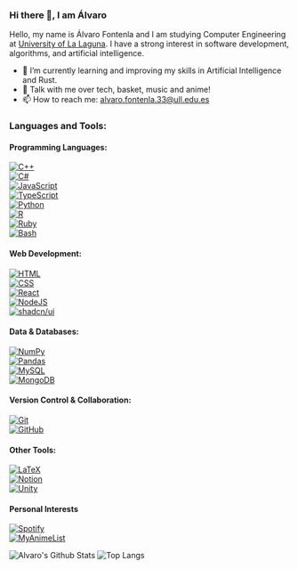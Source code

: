 ### Hi there 👋, I am Álvaro

Hello, my name is Álvaro Fontenla and I am studying Computer Engineering at [University of La Laguna](https://www.ull.es). I have a strong interest in software development, algorithms, and artificial intelligence.

- 🔭 I’m currently learning and improving my skills in Artificial Intelligence and Rust.
- 💬 Talk with me over tech, basket, music and anime!
- 📫 How to reach me: alvaro.fontenla.33@ull.edu.es

### **Languages and Tools:**

#### **Programming Languages:**
[![C++](https://img.shields.io/badge/C++-%2300599C.svg?logo=c%2B%2B&logoColor=white)](https://en.wikipedia.org/wiki/C%2B%2B)  
[![C#](https://custom-icon-badges.demolab.com/badge/C%23-%23239120.svg?logo=cshrp&logoColor=white)](https://dotnet.microsoft.com/en-us/languages/csharp)  
[![JavaScript](https://img.shields.io/badge/JavaScript-F7DF1E?logo=javascript&logoColor=000)](https://developer.mozilla.org/en-US/docs/Web/JavaScript)  
[![TypeScript](https://img.shields.io/badge/TypeScript-3178C6?logo=typescript&logoColor=fff)](https://www.typescriptlang.org)  
[![Python](https://img.shields.io/badge/Python-3776AB?logo=python&logoColor=fff)](https://www.python.org)  
[![R](https://img.shields.io/badge/R-%23276DC3.svg?logo=r&logoColor=white)](https://www.r-project.org)  
[![Ruby](https://img.shields.io/badge/Ruby-%23CC342D.svg?&logo=ruby&logoColor=white)](https://www.ruby-lang.org/en/)<br>
[![Bash](https://img.shields.io/badge/Bash-4EAA25?logo=gnubash&logoColor=fff)](https://en.wikipedia.org/wiki/Bash_(Unix_shell))

#### **Web Development:**
[![HTML](https://img.shields.io/badge/HTML-%23E34F26.svg?logo=html5&logoColor=white)](https://developer.mozilla.org/en-US/docs/Web/HTML)  
[![CSS](https://img.shields.io/badge/CSS-1572B6?logo=css3&logoColor=fff)](https://developer.mozilla.org/en-US/docs/Web/CSS)  
[![React](https://img.shields.io/badge/React-%2320232a.svg?logo=react&logoColor=%2361DAFB)](https://react.dev)  
[![NodeJS](https://img.shields.io/badge/Node.js-6DA55F?logo=node.js&logoColor=white)](https://nodejs.org/en)  
[![shadcn/ui](https://img.shields.io/badge/shadcn%2Fui-000?logo=shadcnui&logoColor=fff)](https://ui.shadcn.com)

#### **Data & Databases:**
[![NumPy](https://img.shields.io/badge/NumPy-4DABCF?logo=numpy&logoColor=fff)](https://numpy.org)  
[![Pandas](https://img.shields.io/badge/Pandas-150458?logo=pandas&logoColor=fff)](https://pandas.pydata.org)  
[![MySQL](https://img.shields.io/badge/MySQL-4479A1?logo=mysql&logoColor=fff)](https://www.mysql.com)  
[![MongoDB](https://img.shields.io/badge/MongoDB-%234ea94b.svg?logo=mongodb&logoColor=white)](https://www.mongodb.com)

#### **Version Control & Collaboration:**
[![Git](https://img.shields.io/badge/Git-F05032?logo=git&logoColor=fff)](https://git-scm.com)  
[![GitHub](https://img.shields.io/badge/GitHub-%23121011.svg?logo=github&logoColor=white)](https://github.com/Alvaro2560)

#### **Other Tools:**
[![LaTeX](https://img.shields.io/badge/-LATEX-black?logo=latex&style=social)](https://en.wikipedia.org/wiki/LaTeX)  
[![Notion](https://img.shields.io/badge/Notion-000?logo=notion&logoColor=fff)](https://www.notion.com)  
[![Unity](https://img.shields.io/badge/Unity-%23000000.svg?logo=unity&logoColor=white)](https://unity.com)

#### **Personal Interests**
[![Spotify](https://img.shields.io/badge/Spotify-1ED760?logo=spotify&logoColor=white)](https://open.spotify.com/user/c5gxr4xq2fztylse5rzzl73dc?si=ebadf3edc1584d62)<br>
[![MyAnimeList](https://img.shields.io/badge/MyAnimeList-2E51A2?logo=myanimelist&logoColor=fff)](https://myanimelist.net/profile/Alfole)

![Alvaro's Github Stats](https://github-readme-stats.vercel.app/api?username=Alvaro2560&count_private=true&show_icons=true&include_all_commits=true)
![Top Langs](https://github-readme-stats.vercel.app/api/top-langs/?username=Alvaro2560&layout=compact)
